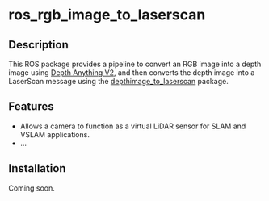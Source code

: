 # ros_rgb_image_to_laserscan

## Description
This ROS package provides a pipeline to convert an RGB image into a depth image using [Depth Anything V2](https://github.com/DepthAnything/Depth-Anything-V2), and then converts the depth image into a LaserScan message using the [depthimage_to_laserscan](https://github.com/ros-perception/depthimage_to_laserscan/tree/melodic-devel) package.

## Features
- Allows a camera to function as a virtual LiDAR sensor for SLAM and VSLAM applications.
- ...

## Installation

Coming soon.
